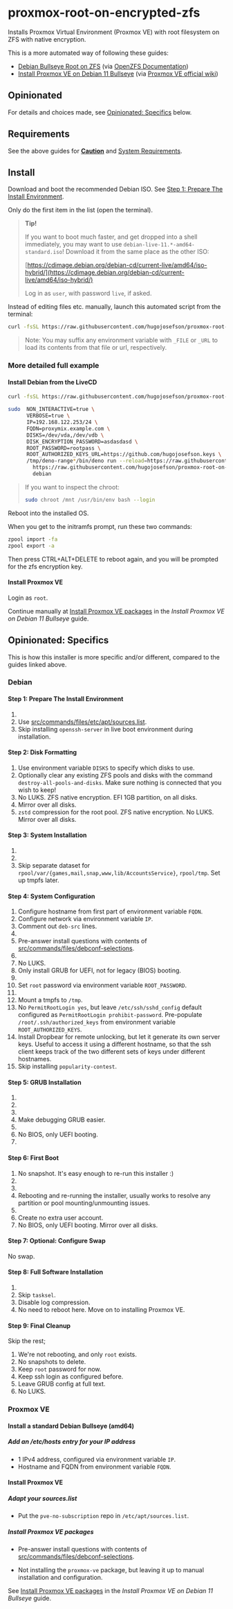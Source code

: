 # proxmox-root-on-encrypted-zfs

Installs Proxmox Virtual Environment (Proxmox VE) with root filesystem on ZFS
with native encryption.

This is a more automated way of following these guides:

- [Debian Bullseye Root on ZFS](https://openzfs.github.io/openzfs-docs/Getting%20Started/Debian/Debian%20Bullseye%20Root%20on%20ZFS.html)
  (via [OpenZFS Documentation](https://openzfs.github.io/openzfs-docs/))
- [Install Proxmox VE on Debian 11 Bullseye](https://pve.proxmox.com/wiki/Install_Proxmox_VE_on_Debian_11_Bullseye)
  (via [Proxmox VE official wiki](https://pve.proxmox.com/wiki))

## Opinionated

For details and choices made, see
[Opinionated: Specifics](#opinionated-specifics) below.

## Requirements

See the above guides for
[**Caution**](https://openzfs.github.io/openzfs-docs/Getting%20Started/Debian/Debian%20Bullseye%20Root%20on%20ZFS.html#caution)
and
[System Requirements](https://openzfs.github.io/openzfs-docs/Getting%20Started/Debian/Debian%20Bullseye%20Root%20on%20ZFS.html#system-requirements).

## Install

Download and boot the recommended Debian ISO. See
[Step 1: Prepare The Install Environment](https://openzfs.github.io/openzfs-docs/Getting%20Started/Debian/Debian%20Bullseye%20Root%20on%20ZFS.html#step-1-prepare-the-install-environment).

Only do the first item in the list (open the terminal).

> **Tip!**
>
> If you want to boot much faster, and get dropped into a shell immediately, you
> may want to use `debian-live-11.*-amd64-standard.iso`! Download it from the
> same place as the other ISO:
>
> [https://cdimage.debian.org/debian-cd/current-live/amd64/iso-hybrid/](https://cdimage.debian.org/debian-cd/current-live/amd64/iso-hybrid/)
>
> Log in as `user`, with password `live`, if asked.

Instead of editing files etc. manually, launch this automated script from the
terminal:

```bash
curl -fsSL https://raw.githubusercontent.com/hugojosefson/proxmox-root-on-encrypted-zfs/main/src/cli.ts | sudo sh -s --
```

> Note: You may suffix any environment variable with `_FILE` or `_URL` to load
> its contents from that file or url, respectively.

### More detailed full example

#### Install Debian from the LiveCD

```bash
curl -fsSL https://raw.githubusercontent.com/hugojosefson/proxmox-root-on-encrypted-zfs/main/src/cli.ts | sh -s --

sudo  NON_INTERACTIVE=true \
      VERBOSE=true \
      IP=192.168.122.253/24 \
      FQDN=proxymix.example.com \
      DISKS=/dev/vda,/dev/vdb \
      DISK_ENCRYPTION_PASSWORD=asdasdasd \
      ROOT_PASSWORD=rootpass \
      ROOT_AUTHORIZED_KEYS_URL=https://github.com/hugojosefson.keys \
      /tmp/deno-range*/bin/deno run --reload=https://raw.githubusercontent.com --unstable --allow-all \
        https://raw.githubusercontent.com/hugojosefson/proxmox-root-on-encrypted-zfs/main/src/cli.ts \
        debian
```

> If you want to inspect the chroot:
>
> ```bash
> sudo chroot /mnt /usr/bin/env bash --login
> ```

Reboot into the installed OS.

When you get to the initramfs prompt, run these two commands:

```sh
zpool import -fa
zpool export -a
```

Then press CTRL+ALT+DELETE to reboot again, and you will be prompted for the zfs
encryption key.

#### Install Proxmox VE

Login as `root`.

Continue manually at
[Install Proxmox VE packages](https://pve.proxmox.com/wiki/Install_Proxmox_VE_on_Debian_11_Bullseye#Install_Proxmox_VE_packages)
in the _Install Proxmox VE on Debian 11 Bullseye_ guide.

## Opinionated: Specifics

This is how this installer is more specific and/or different, compared to the
guides linked above.

### Debian

#### Step 1: Prepare The Install Environment

1.
2. Use
   [src/commands/files/etc/apt/sources.list](src/commands/files/etc/apt/sources.list).
3. Skip installing `openssh-server` in live boot environment during
   installation.

#### Step 2: Disk Formatting

1. Use environment variable `DISKS` to specify which disks to use.
2. Optionally clear any existing ZFS pools and disks with the command
   `destroy-all-pools-and-disks`. Make sure nothing is connected that you wish
   to keep!
3. No LUKS. ZFS native encryption. EFI 1GB partition, on all disks.
4. Mirror over all disks.
5. `zstd` compression for the root pool. ZFS native encryption. No LUKS. Mirror
   over all disks.

#### Step 3: System Installation

1.
2.
3. Skip separate dataset for
   `rpool/var/{games,mail,snap,www,lib/AccountsService}`, `rpool/tmp`. Set up
   tmpfs later.

#### Step 4: System Configuration

1. Configure hostname from first part of environment variable `FQDN`.
2. Configure network via environment variable `IP`.
3. Comment out `deb-src` lines.
4.
5. Pre-answer install questions with contents of
   [src/commands/files/debconf-selections](src/commands/files/debconf-selections).
6.
7. No LUKS.
8. Only install GRUB for UEFI, not for legacy (BIOS) booting.
9.
10. Set `root` password via environment variable `ROOT_PASSWORD`.
11.
12. Mount a tmpfs to `/tmp`.
13. No `PermitRootLogin yes`, but leave `/etc/ssh/sshd_config` default
    configured as `PermitRootLogin prohibit-password`. Pre-populate
    `/root/.ssh/authorized_keys` from environment variable
    `ROOT_AUTHORIZED_KEYS`.
14. Install Dropbear for remote unlocking, but let it generate its own server
    keys. Useful to access it using a different hostname, so that the ssh client
    keeps track of the two different sets of keys under different hostnames.
15. Skip installing `popularity-contest`.

#### Step 5: GRUB Installation

1.
2.
3.
4. Make debugging GRUB easier.
5.
6. No BIOS, only UEFI booting.
7.

#### Step 6: First Boot

1. No snapshot. It's easy enough to re-run this installer :)
2.
3.
4. Rebooting and re-running the installer, usually works to resolve any
   partition or pool mounting/unmounting issues.
5.
6. Create no extra user account.
7. No BIOS, only UEFI booting. Mirror over all disks.

#### Step 7: Optional: Configure Swap

No swap.

#### Step 8: Full Software Installation

1.
2. Skip `tasksel`.
3. Disable log compression.
4. No need to reboot here. Move on to installing Proxmox VE.

#### Step 9: Final Cleanup

Skip the rest;

1. We're not rebooting, and only `root` exists.
2. No snapshots to delete.
3. Keep `root` password for now.
4. Keep ssh login as configured before.
5. Leave GRUB config at full text.
6. No LUKS.

### Proxmox VE

#### Install a standard Debian Bullseye (amd64)

##### Add an /etc/hosts entry for your IP address

- 1 IPv4 address, configured via environment variable `IP`.
- Hostname and FQDN from environment variable `FQDN`.

#### Install Proxmox VE

##### Adapt your sources.list

- Put the `pve-no-subscription` repo in `/etc/apt/sources.list`.

##### Install Proxmox VE packages

- Pre-answer install questions with contents of
  [src/commands/files/debconf-selections](src/commands/files/debconf-selections).

- Not installing the `proxmox-ve` package, but leaving it up to manual
  installation and configuration.

See
[Install Proxmox VE packages](https://pve.proxmox.com/wiki/Install_Proxmox_VE_on_Debian_11_Bullseye#Install_Proxmox_VE_packages)
in the _Install Proxmox VE on Debian 11 Bullseye_ guide.
